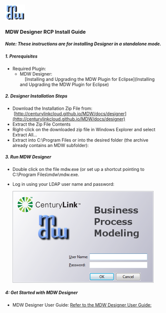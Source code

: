 ![xml formatter](images/mdw_sm.png)

### MDW Designer RCP Install Guide

##### Note: These instructions are for installing Designer in a standalone mode.  

##### 1. Prerequisites
- Required Plugin:
    - MDW Designer:                                                                               
      [Installing and Upgrading the MDW Plugin for Eclipse](Installing and Upgrading the MDW Plugin for Eclipse)

##### 2. Designer Installation Steps
- Download the Installation Zip File from:       
  [http://centurylinkcloud.github.io/MDW/docs/designer](http://centurylinkcloud.github.io/MDW/docs/designer)     
- Extract the Zip File Contents
- Right-click on the downloaded zip file in Windows Explorer and select Extract All…
- Extract into C:\Program Files or into the desired folder (the archive already contains an MDW subfolder):

##### 3. Run MDW Designer
- Double click on the file mdw.exe (or set up a shortcut pointing to C:\Program Files\mdw\mdw.exe.
- Log in using your LDAP user name and password:

  ![xml formatter](images/mdwDesigner.png)

##### 4: Get Started with MDW Designer
- MDW Designer User Guide: [Refer to the MDW Designer User Guide:](DesignerUserGuide.md)
